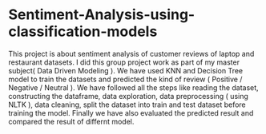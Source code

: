 # Sentiment-Analysis-using-classification-models
This project is about sentiment analysis of customer reviews of laptop and restaurant datasets. I did this group project work as part of my master subject( Data Driven Modeling ). We have used KNN and Decision Tree model to train the datasets and predicted the kind of review ( Positive / Negative / Neutral ). We have followed all the steps like reading the dataset, constructing the dataframe, data exploration, data preprocessing ( using NLTK ), data cleaning, split the dataset into train and test dataset before training the model. Finally we have also evaluated the predicted result and compared the result of differnt model.
